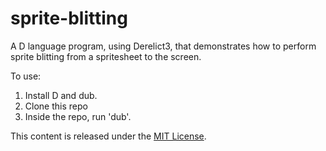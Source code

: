 # sprite-blitting

A D language program, using Derelict3, that demonstrates how to
perform sprite blitting from a spritesheet to the screen.

To use:

1. Install D and dub.
2. Clone this repo
3. Inside the repo, run 'dub'.

This content is released under the [MIT License](LICENSE.txt).
